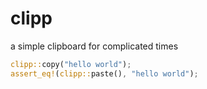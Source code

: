 # clipp

a simple clipboard for complicated times

```rust
clipp::copy("hello world");
assert_eq!(clipp::paste(), "hello world");
```